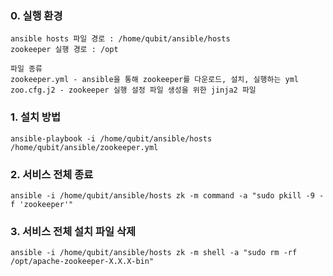 ### 0. 실행 환경
```
ansible hosts 파일 경로 : /home/qubit/ansible/hosts
zookeeper 실행 경로 : /opt

파일 종류
zookeeper.yml - ansible을 통해 zookeeper를 다운로드, 설치, 실행하는 yml
zoo.cfg.j2 - zookeeper 실행 설정 파일 생성을 위한 jinja2 파일
```

### 1. 설치 방법
```
ansible-playbook -i /home/qubit/ansible/hosts /home/qubit/ansible/zookeeper.yml
```

### 2. 서비스 전체 종료
```
ansible -i /home/qubit/ansible/hosts zk -m command -a "sudo pkill -9 -f 'zookeeper'"
```

### 3. 서비스 전체 설치 파일 삭제
```
ansible -i /home/qubit/ansible/hosts zk -m shell -a "sudo rm -rf /opt/apache-zookeeper-X.X.X-bin"
```
